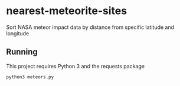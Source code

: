 # nearest-meteorite-sites
Sort NASA meteor impact data by distance from specific latitude and longitude

## Running

This project requires Python 3 and the requests package

`python3 meteors.py`

